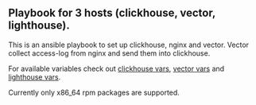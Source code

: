 ## Playbook for 3 hosts (clickhouse, vector, lighthouse). 

This is an ansible playbook to set up clickhouse, nginx and vector. Vector collect access-log from nginx and send them into clickhouse.

For available variables check out [clickhouse vars](playbook/group_vars/clickhouse/vars.yml), [vector vars](playbook/group_vars/vector/vars.yml) and [lighthouse vars](playbook/group_vars/lighthouse/vars.yml).

Currently only x86_64 rpm packages are supported.